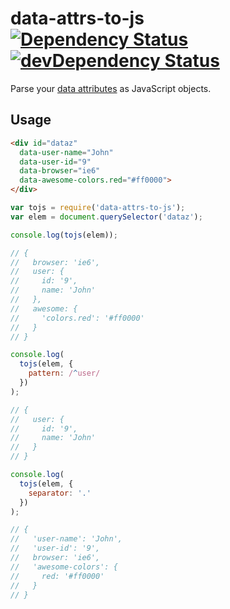 # data-attrs-to-js [![Dependency Status](http://img.shields.io/david/ThankYouMotion/data-attrs-to-js.svg?style=flat-square)](https://david-dm.org/ThankYouMotion/data-attrs-to-js) [![devDependency Status](http://img.shields.io/david/dev/ThankYouMotion/data-attrs-to-js.svg?style=flat-square)](https://david-dm.org/ThankYouMotion/data-attrs-to-js#info=devDependencies)

Parse your [data attributes](https://developer.mozilla.org/en-US/docs/Web/Guide/HTML/Using_data_attributes) as JavaScript objects.

## Usage

```html
<div id="dataz"
  data-user-name="John"
  data-user-id="9"
  data-browser="ie6"
  data-awesome-colors.red="#ff0000">
</div>
```

```js
var tojs = require('data-attrs-to-js');
var elem = document.querySelector('dataz');

console.log(tojs(elem));

// {
//   browser: 'ie6',
//   user: {
//     id: '9',
//     name: 'John'
//   },
//   awesome: {
//     'colors.red': '#ff0000'
//   }
// }

console.log( 
  tojs(elem, {
    pattern: /^user/
  })
);

// {
//   user: {
//     id: '9',
//     name: 'John'
//   }
// }

console.log( 
  tojs(elem, {
    separator: '.'
  })
);

// {
//   'user-name': 'John',
//   'user-id': '9',
//   browser: 'ie6',
//   'awesome-colors': {
//     red: '#ff0000'
//   }
// }
```


